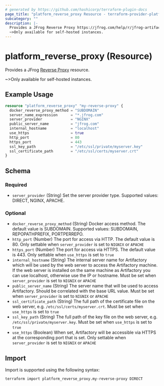 ```yaml
---
# generated by https://github.com/hashicorp/terraform-plugin-docs
page_title: "platform_reverse_proxy Resource - terraform-provider-platform"
subcategory: ""
description: |-
  Provides a JFrog Reverse Proxy https://jfrog.com/help/r/jfrog-artifactory-documentation/reverse-proxy-settings resource.
  ~>Only available for self-hosted instances.
---
```


# platform_reverse_proxy (Resource)

Provides a JFrog [Reverse Proxy](https://jfrog.com/help/r/jfrog-artifactory-documentation/reverse-proxy-settings) resource.

~>Only available for self-hosted instances.

## Example Usage

```terraform
resource "platform_reverse_proxy" "my-reverse-proxy" {
  docker_reverse_proxy_method = "SUBDOMAIN"
  server_name_expression      = "*.jfrog.com"
  server_provider             = "NGINX"
  public_server_name          = "jfrog.com"
  internal_hostname           = "localhost"
  use_https                   = true
  http_port                   = 80
  https_port                  = 443
  ssl_key_path                = "/etc/ssl/private/myserver.key"
  ssl_certificate_path        = "/etc/ssl/certs/myserver.crt"
}
```

<!-- schema generated by tfplugindocs -->
## Schema

### Required

- `server_provider` (String) Set the server provider type. Supported values: DIRECT, NGINX, APACHE.

### Optional

- `docker_reverse_proxy_method` (String) Docker access method. The default value is SUBDOMAIN. Supported values: SUBDOMAIN, REPOPATHPREFIX, PORTPERREPO.
- `http_port` (Number) The port for access via HTTP. The default value is 80. Only settable when `server_provider` is set to `NIGNIX` or `APACHE`
- `https_port` (Number) The port for access via HTTPS. The default value is 443. Only settable when `use_https` is set to `true`
- `internal_hostname` (String) The internal server name for Artifactory which will be used by the web server to access the Artifactory machine. If the web server is installed on the same machine as Artifactory you can use localhost, otherwise use the IP or hostname. Must be set when `server_provider` is set to `NIGNIX` or `APACHE`
- `public_server_name` (String) The server name that will be used to access Artifactory. Should be correlated with the base URL value. Must be set when `server_provider` is set to `NIGNIX` or `APACHE`
- `ssl_certificate_path` (String) The full path of the certificate file on the web server, e.g. `/etc/ssl/certs/myserver.crt`. Must be set when `use_https` is set to `true`
- `ssl_key_path` (String) The full path of the key file on the web server, e.g. `/etc/ssl/private/myserver.key`. Must be set when `use_https` is set to `true`
- `use_https` (Boolean) When set, Artifactory will be accessible via HTTPS at the corresponding port that is set. Only settable when `server_provider` is set to `NIGNIX` or `APACHE`

## Import

Import is supported using the following syntax:

```shell
terraform import platform_reverse_proxy.my-reverse-proxy DIRECT
```
